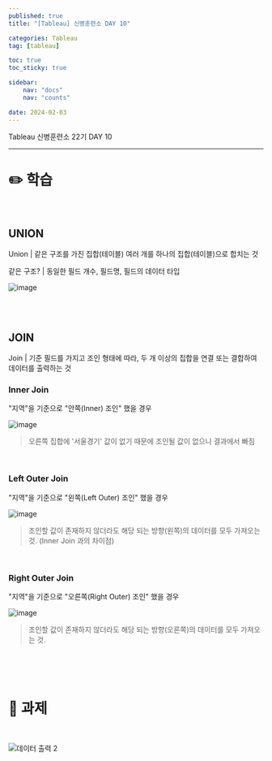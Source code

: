 ```yaml
---
published: true
title: "[Tableau] 신병훈련소 DAY 10"

categories: Tableau
tag: [tableau]

toc: true
toc_sticky: true

sidebar:
    nav: "docs"
    nav: "counts"

date: 2024-02-03
---
```

Tableau 신병훈련소 22기 DAY 10

----

# ✏️ 학습

<br>

## UNION

Union | 같은 구조를 가진 집합(테이블) 여러 개를 하나의 집합(테이블)으로 합치는 것

같은 구조? | 동일한 필드 개수, 필드명, 필드의 데이터 타입

![image](https://github.com/leejongseok1/leejongseok1.github.io/assets/79849878/f1f7effd-874b-4b5a-9283-f83556d973cf)

<br>
<br>

## JOIN

Join | 기준 필드를 가지고 조인 형태에 따라, 두 개 이상의 집합을 연결 또는 결합하여 데이터를 출력하는 것

### Inner Join

"지역"을 기준으로 "안쪽(Inner) 조인" 했을 경우

![image](https://github.com/leejongseok1/leejongseok1.github.io/assets/79849878/ffb780b6-f040-4a75-b67a-636874692df8)

> 오른쪽 집합에 '서울경기' 값이 없기 때문에 조인될 값이 없으니 결과에서 빠짐

<br>

### Left Outer Join

"지역"을 기준으로 "왼쪽(Left Outer) 조인" 했을 경우

![image](https://github.com/leejongseok1/leejongseok1.github.io/assets/79849878/b4b8cb3a-9566-418c-b14d-88cfcf381aa5)

> 조인할 값이 존재하지 않더라도 해당 되는 방향(왼쪽)의 데이터를 모두 가져오는 것. (Inner Join 과의 차이점)

<br>

### Right Outer Join

"지역"을 기준으로 "오른쪽(Right Outer) 조인" 했을 경우

![image](https://github.com/leejongseok1/leejongseok1.github.io/assets/79849878/8db3a310-9925-4f12-867c-182d76d4340c)

> 조인할 값이 존재하지 않더라도 해당 되는 방향(오른쪽)의 데이터를 모두 가져오는 것.

<br>
<br>
<br>

# 📝 과제

<br>

![데이터 출력 2](https://github.com/leejongseok1/leejongseok1.github.io/assets/79849878/28c7add4-c8b3-4783-8335-07145d500180)